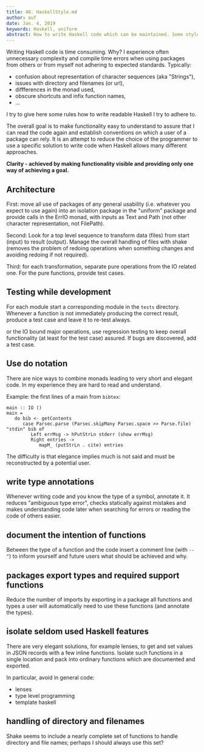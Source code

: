 ```yaml
---
title: 40. HaskellStyle.md
author: auf 
date: Jan. 4, 2019
keywords: Haskell, uniform
abstract: How to write Haskell code which can be maintained. Some style guidelines. 
---
```



Writing Haskell code is time consuming. Why? I experience often unnecessary complexity and 
compile time errors when using packages from others or from myself not 
adhering to expected standards. Typically:
- confusion about representation of character sequences (aka "Strings"),
- issues with directory and filenames (or url),
- diffferences in the monad used,
- obscure shortcuts and infix function names,
- ...

I try to give here some rules how to write readable Haskell I try to adhere to.
 
The overall goal is to make functionality easy to understand to assure
that I can read the code again and establish conventions on which a 
user of a package can rely. It is an attempt to reduce the choice of 
the programmer to use a specific solution to write code when Haskell 
allows many different approaches.

**Clarity - achieved by making functionality visible and providing only one way of achieving a goal.**

## Architecture

First: move all use of packages of any general usability 
(i.e. whatever you expect to use again)
into an isolation package in the "uniform" package and provide 
calls in the ErrIO monad, with inputs as Text and Path (not other 
character representation, not FilePath).

Second: Look for a top level sequence to transform data (files) from 
start (input) to result (output). Manage the overall handling of files 
with shake (removes the problem of redoing operations when something 
changes and avoiding redoing if not required). 

Third: for each transformation, separate pure operations from the IO 
related one. For the pure functions, provide test cases.

## Testing while development
For each module start a corresponding module in the `tests` directory. 
Whenever a function is not immediately producing the correct result, 
produce a test case and leave it to re-test always. 

or the IO bound major operations, use regression testing to keep overall
functionality (at least for the test case) assured. If bugs are discovered, 
add a test case.


## Use do notation
There are nice ways to combine monads leading to very short and elegant 
code. In my experience they are hard to read and understand. 

Example: the first lines of a main from `bibtex`: 
```
main :: IO ()
main =
   do bib <- getContents
      case Parsec.parse (Parsec.skipMany Parsec.space >> Parse.file) "stdin" bib of
         Left errMsg -> hPutStrLn stderr (show errMsg)
         Right entries ->
            mapM_ (putStrLn . cite) entries
```

The difficulty is that elegance implies much is not said and must be 
reconstructed by a potential user. 

## write type annotations 
Whenever writing code and you know the type of a symbol, annotate it.
It reduces "ambiguous type error", checks statically against mistakes 
and makes understanding code later when searching for errors or reading 
the code of others easier. 

## document the intention of functions
Between the type of a function and the code insert a comment line (with `-- ^`)  to 
inform yourself and future users what should be achieved and why.

## packages export types and required support functions
Reduce the number of imports by exporting in a package all functions and 
types a user will automatically need to use these functions (and 
annotate the types). 

## isolate seldom used Haskell features  
There are very elegant solutions, for example lenses, to get and set 
values in JSON records with a few inline functions. Isolate such functions in 
a single location and pack into ordinary functions which are documented and 
exported.

In particular, avoid in general code:
- lenses
- type level programming
- template haskell

## handling of directory and filenames 
Shake seems to include a nearly complete set of functions to handle directory and file names; perhaps I should always use this set?


